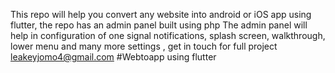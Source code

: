 This repo will help you convert any website into android or iOS app using flutter, the repo has an admin panel built using php
The admin panel will help in configuration of one signal notifications, splash screen, walkthrough, lower menu and many more settings
, get in touch for full project leakeyjomo4@gmail.com
#Webtoapp using flutter
